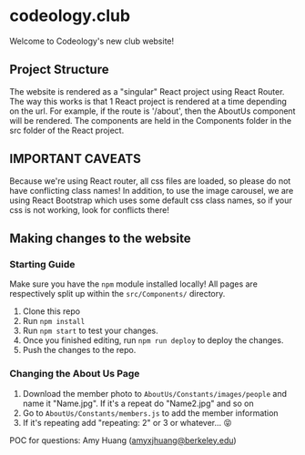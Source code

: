 # codeology.club
Welcome to Codeology's new club website!

## Project Structure

The website is rendered as a "singular" React project using React Router. The way this works is that 1 React project is rendered at a time depending on the url. For example, if the route is '/about', then the AboutUs component will be rendered. The components are held in the Components folder in the src folder of the React project. 

## IMPORTANT CAVEATS

Because we're using React router, all css files are loaded, so please do not have conflicting class names!
In addition, to use the image carousel, we are using React Bootstrap which uses some default css class names, so if your css is not working, look for conflicts there!

## Making changes to the website

### Starting Guide 
Make sure you have the `npm` module installed locally! All pages are respectively split up within the `src/Components/` directory.

1. Clone this repo
2. Run `npm install`
3. Run `npm start` to test your changes.
4. Once you finished editing, run `npm run deploy` to deploy the changes.
5. Push the changes to the repo.

###  Changing the About Us Page 
1. Download the member photo to `AboutUs/Constants/images/people` and name it "Name.jpg". If it's a repeat do "Name2.jpg" and so on 
2. Go to `AboutUs/Constants/members.js` to add the member information  
3. If it's repeating add "repeating: 2" or 3  or  whatever... 😝 


POC for questions: Amy Huang (amyxjhuang@berkeley.edu)
